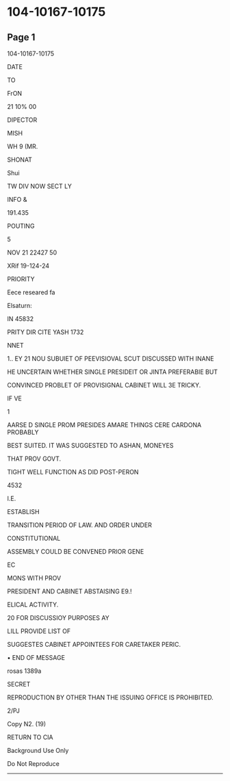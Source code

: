 # 104-10167-10175

## Page 1

104-10167-10175

DATE

TO

FrON

21 10% 00

DIPECTOR

MISH

WH 9 (MR.

SHONAT

Shui

TW DIV NOW SECT LY

INFO &

191.435

POUTING

5

NOV 21 22427 50

XRif 19-124-24

PRIORITY

Eece researed fa

Elsaturn:

IN 45832

PRITY DIR CITE YASH 1732

NNET

1.. EY 21 NOU SUBUIET OF PEEVISIOVAL SCUT DISCUSSED WITH INANE

HE UNCERTAIN WHETHER SINGLE PRESIDEIT OR JINTA PREFERABIE BUT

CONVINCED PROBLET OF PROVISIGNAL CABINET WILL 3E TRICKY.

IF VE

1

AARSE D SINGLE PROM PRESIDES AMARE THINGS CERE CARDONA PROBABLY

BEST SUITED. IT WAS SUGGESTED TO ASHAN, MONEYES

THAT PROV GOVT.

TIGHT WELL FUNCTION AS DID POST-PERON

4532

I.E.

ESTABLISH

TRANSITION PERIOD OF LAW. AND ORDER UNDER

CONSTITUTIONAL

ASSEMBLY COULD BE CONVENED PRIOR GENE

EC

MONS WITH PROV

PRESIDENT AND CABINET ABSTAISING E9.!

ELICAL ACTIVITY.

20 FOR DISCUSSIOY PURPOSES AY

LILL PROVIDE LIST OF

SUGGESTES CABINET APPOINTEES FOR CARETAKER PERIC.

• END OF MESSAGE

rosas 1389a

SECRET

REPRODUCTION BY OTHER THAN THE ISSUING OFFICE IS PROHIBITED.

2/PJ

Copy N2. (19)

RETURN TO CIA

Background Use Only

Do Not Reproduce

---

